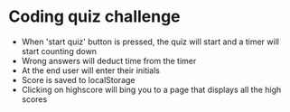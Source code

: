 # Coding quiz challenge
- When 'start quiz' button is pressed, the quiz will start and a timer will start counting down
- Wrong answers will deduct time from the timer
- At the end user will enter their initials
- Score is saved to localStorage
- Clicking on highscore will bing you to a page that displays all the high scores